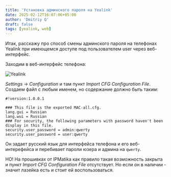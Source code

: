 ```yaml
---
title: 'Установка админского пароля на Yealink'
date: 2025-02-12T16:07:06+05:00
author: 'Dmitriy Q'
draft: false
tags: [yealink, web]
---
```

Итак, расскажу про способ смены админского пароля на телефонах Yealink при имеющемся доступе под
пользователем user через веб-интерфейс.

Заходим в веб-интерфейс телефона:

![Yealink](_resources/yealink-set-password.png)

*Settings* -> *Configuration* и там пункт *Import CFG Configuration File*.
Создаем файл с любым именем, но содержание должно быть таким:

```
#!version:1.0.0.1

### This file is the exported MAC-all.cfg.
lang.gui = Russian
lang.wui = Russian
### For security, the following parameters with password haven't been display in this file.
security.user_password = admin:qwerty
security.user_password = user:qwerty
```

Он задает русский язык для интерфейса телефона и его веб-интерефейса и перебивает пароли юзера и
админа на `qwerty`.

НО! На прошивках от IPMatika как правило такая возможность закрыта и пункт *Import CFG Configuration File* отсутствует.
Но если он в наличии - значит лазейка есть и стоит ей воспользоваться.